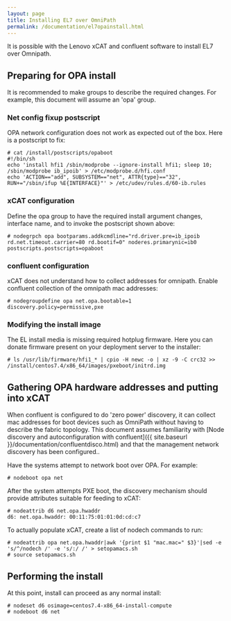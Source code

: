```yaml
---
layout: page
title: Installing EL7 over OmniPath
permalink: /documentation/el7opainstall.html
---
```


It is possible with the Lenovo xCAT and confluent software to install
EL7 over Omnipath.

## Preparing for OPA install

It is recommended to make groups to describe the required changes.  For example, this
document will assume an 'opa' group.

### Net config fixup postscript

OPA network configuration does not work as expected out of the box.  Here is a postscript to fix:

    # cat /install/postscripts/opaboot 
    #!/bin/sh
    echo 'install hfi1 /sbin/modprobe --ignore-install hfi1; sleep 10; /sbin/modprobe ib_ipoib' > /etc/modprobe.d/hfi.conf
    echo 'ACTION=="add", SUBSYSTEM=="net", ATTR{type}=="32", RUN+="/sbin/ifup %E{INTERFACE}"' > /etc/udev/rules.d/60-ib.rules

### xCAT configuration

Define the opa group to have the required install argument changes, interface name, and to invoke
the postscript shown above:

    # nodegrpch opa bootparams.addkcmdline="rd.driver.pre=ib_ipoib rd.net.timeout.carrier=80 rd.bootif=0" noderes.primarynic=ib0 postscripts.postscripts=opaboot

### confluent configuration

xCAT does not understand how to collect addresses for omnipath.  Enable confluent collection of the
omnipath mac addresses:

    # nodegroupdefine opa net.opa.bootable=1 discovery.policy=permissive,pxe

### Modifying the install image

The EL install media is missing required hotplug firmware.  Here you can donate firmware present on your deployment server to the installer:  

    # ls /usr/lib/firmware/hfi1_* | cpio -H newc -o | xz -9 -C crc32 >> /install/centos7.4/x86_64/images/pxeboot/initrd.img

## Gathering OPA hardware addresses and putting into xCAT

When confluent is configured to do 'zero power' discovery, it can collect mac addresses for boot devices
such as OmniPath without having to describe the fabric topology.  This document assumes familiarity with [Node discovery and autoconfiguration with confluent]({{ site.baseurl }}/documentation/confluentdisco.html) and that the management network discovery has been configured..

Have the systems attempt to network boot over OPA.  For example:

    # nodeboot opa net

After the system attempts PXE boot, the discovery mechanism should provide attributes suitable for feeding to xCAT:

    # nodeattrib d6 net.opa.hwaddr
    d6: net.opa.hwaddr: 00:11:75:01:01:0d:cd:c7

To actually populate xCAT, create a list of nodech commands to run:

    # nodeattrib opa net.opa.hwaddr|awk '{print $1 "mac.mac=" $3}'|sed -e 's/^/nodech /' -e 's/:/ /' > setopamacs.sh
    # source setopamacs.sh

## Performing the install

At this point, install can proceed as any normal install:

    # nodeset d6 osimage=centos7.4-x86_64-install-compute
    # nodeboot d6 net


